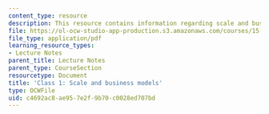 ```yaml
---
content_type: resource
description: This resource contains information regarding scale and business models.
file: https://ol-ocw-studio-app-production.s3.amazonaws.com/courses/15-232-business-model-innovation-global-health-in-frontier-markets-fall-2013/c4692ac8ae957e2f9b70c0028ed707bd_MIT15_232F13_Class1.pdf
file_type: application/pdf
learning_resource_types:
- Lecture Notes
parent_title: Lecture Notes
parent_type: CourseSection
resourcetype: Document
title: 'Class 1: Scale and business models'
type: OCWFile
uid: c4692ac8-ae95-7e2f-9b70-c0028ed707bd
---
```

